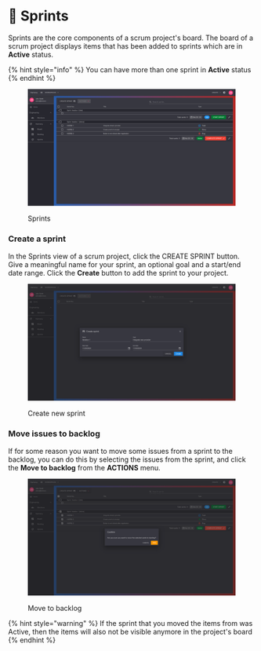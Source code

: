 # 🎯 Sprints

Sprints are the core components of a scrum project's board. The board of a scrum project displays items that has been added to sprints which are in **Active** status.

{% hint style="info" %}
You can have more than one sprint in **Active** status
{% endhint %}

<figure><img src="../../.gitbook/assets/sprints.png" alt=""><figcaption><p>Sprints</p></figcaption></figure>

### Create a sprint

In the Sprints view of a scrum project, click the CREATE SPRINT button. Give a meaningful name for your sprint, an optional goal and a start/end date range. Click the **Create** button to add the sprint to your project.

<figure><img src="../../.gitbook/assets/create-new-sprint.png" alt=""><figcaption><p>Create new sprint</p></figcaption></figure>

### Move issues to backlog

If for some reason you want to move some issues from a sprint to the backlog, you can do this by selecting the issues from the sprint, and click the **Move to backlog** from the **ACTIONS** menu.

<figure><img src="../../.gitbook/assets/move-to-backlog.png" alt=""><figcaption><p>Move to backlog</p></figcaption></figure>

{% hint style="warning" %}
If the sprint that you moved the items from was Active, then the items will also not be visible anymore in the project's board
{% endhint %}
